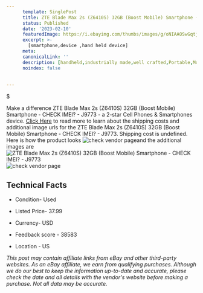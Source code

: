 ```yaml
---
      template: SinglePost
      title: ZTE Blade Max 2s (Z6410S) 32GB (Boost Mobile) Smartphone - CHECK IMEI? - J9773
      status: Published
      date: '2023-02-10'
      featuredImage: https://i.ebayimg.com/thumbs/images/g/oNIAAOSwGqtj3B~h/s-l225.jpg
      excerpt: >-
        [smartphone,device ,hand held device]
      meta:
      canonicalLink: ''
      description: [handheld,industrially made,well crafted,Portable,Mobile,Compact,Convenient,Lightweight,Maneuverable,Man-portable,Miniature,Carriable,Hand-held,Light,Holdable,Transportable,Mobile device,Pocket-sized,On-the-go,Wireless,Cordless,Compact size,Convenient size, smartphone,device ,hand held device]
      noindex: false
        
        
---
```

$

Make a difference ZTE Blade Max 2s (Z6410S) 32GB (Boost Mobile) Smartphone - CHECK IMEI? - J9773 - a 2-star Cell Phones & Smartphones device. [Click Here](https://www.ebay.com/itm/134434754135?hash=item1f4cef8e57%3Ag%3AoNIAAOSwGqtj3B%7Eh&mkevt=1&mkcid=1&mkrid=711-53200-19255-0&campid=%253CePNCampaignId%253E&customid=%253CreferenceId%253E&toolid=10049) to read more to learn about the shipping costs and additional image urls for the ZTE Blade Max 2s (Z6410S) 32GB (Boost Mobile) Smartphone - CHECK IMEI? - J9773. Shipping cost is undefined. Here is how the product looks ![check vendor page](https://i.ebayimg.com/thumbs/images/g/oNIAAOSwGqtj3B~h/s-l225.jpg)and the additional images are![ZTE Blade Max 2s (Z6410S) 32GB (Boost Mobile) Smartphone - CHECK IMEI? - J9773](https://i.ebayimg.com/images/g/oNIAAOSwGqtj3B~h/s-l1600.jpg)![check vendor page](https://origin-galleryplus.ebayimg.com/ws/web/134434754135_2_0_1/225x225.jpg,https://origin-galleryplus.ebayimg.com/ws/web/134434754135_3_0_1/225x225.jpg,https://origin-galleryplus.ebayimg.com/ws/web/134434754135_4_0_1/225x225.jpg,https://origin-galleryplus.ebayimg.com/ws/web/134434754135_5_0_1/225x225.jpg,https://origin-galleryplus.ebayimg.com/ws/web/134434754135_6_0_1/225x225.jpg,https://origin-galleryplus.ebayimg.com/ws/web/134434754135_7_0_1/225x225.jpg)



 ## Technical Facts 



     
      

 - Condition- Used 


      

 - Listed Price- 37.99 


      

 - Currency- USD 


      

 - Feedback score - 38583 


      

 - Location - US 


      
      

 *_This post may contain affiliate links from eBay and other third-party websites. As an eBay affiliate, we earn from qualifying purchases. Although we do our best to keep the information up-to-date and accurate, please check the date and all details with the vendor's website before making a purchase. Not all data may be accurate._*






